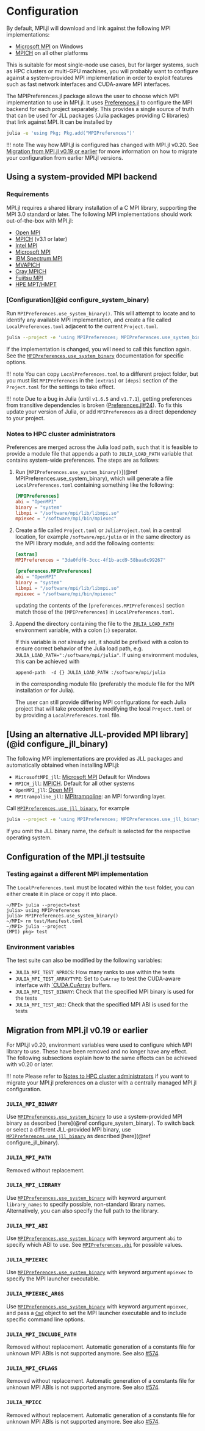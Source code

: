 # Configuration

By default, MPI.jl will download and link against the following MPI implementations:
- [Microsoft MPI](https://docs.microsoft.com/en-us/message-passing-interface/microsoft-mpi) on Windows
- [MPICH](http://www.mpich.org/) on all other platforms

This is suitable for most single-node use cases, but for larger systems, such as HPC
clusters or multi-GPU machines, you will probably want to configure against a
system-provided MPI implementation in order to exploit features such as fast network
interfaces and CUDA-aware MPI interfaces.

The MPIPreferences.jl package allows the user to choose which MPI implementation to use in MPI.jl. It uses [Preferences.jl](https://github.com/JuliaPackaging/Preferences.jl) to
configure the MPI backend for each project separately. This provides
a single source of truth that can be used for JLL packages (Julia packages providing C libraries)
that link against MPI. It can be installed by

```sh
julia -e 'using Pkg; Pkg.add("MPIPreferences")'
```

!!! note
    The way how MPI.jl is configured has changed with MPI.jl v0.20.
    See [Migration from MPI.jl v0.19 or earlier](@ref) for more information on
    how to migrate your configuration from earlier MPI.jl versions.

## Using a system-provided MPI backend

### Requirements

MPI.jl requires a shared library installation of a C MPI library, supporting the MPI 3.0
standard or later. The following MPI implementations should work out-of-the-box with MPI.jl:

- [Open MPI](http://www.open-mpi.org/)
- [MPICH](http://www.mpich.org/) (v3.1 or later)
- [Intel MPI](https://software.intel.com/en-us/mpi-library)
- [Microsoft MPI](https://docs.microsoft.com/en-us/message-passing-interface/microsoft-mpi)
- [IBM Spectrum MPI](https://www.ibm.com/us-en/marketplace/spectrum-mpi)
- [MVAPICH](http://mvapich.cse.ohio-state.edu/)
- [Cray MPICH](https://docs.nersc.gov/development/compilers/wrappers/)
- [Fujitsu MPI](https://www.fujitsu.com/global/about/resources/publications/technicalreview/2020-03/article07.html#cap-03)
- [HPE MPT/HMPT](https://support.hpe.com/hpesc/public/docDisplay?docLocale=en_US&docId=a00105727en_us)

### [Configuration](@id configure_system_binary)

Run `MPIPreferences.use_system_binary()`. This will attempt to locate and to identify any available MPI implementation, and create a file called `LocalPreferences.toml` adjacent to the current `Project.toml`.

```sh
julia --project -e 'using MPIPreferences; MPIPreferences.use_system_binary()'
```

If the implementation is changed, you will need to call this function again. See the [`MPIPreferences.use_system_binary`](@ref) documentation for specific options.

!!! note
    You can copy `LocalPreferences.toml` to a different project folder, but you must list
    `MPIPreferences` in the `[extras]` or `[deps]` section of the `Project.toml` for the settings
    to take effect.

!!! note
    Due to a bug in Julia (until `v1.6.5` and `v1.7.1`), getting preferences
    from transitive dependencies is broken ([Preferences.jl#24](https://github.com/JuliaPackaging/Preferences.jl/issues/24)).
    To fix this update your version of Julia, or add `MPIPreferences` as a direct dependency to your project.


### Notes to HPC cluster administrators

Preferences are merged across the Julia load path, such that it is feasible to provide a module file that appends a path to
`JULIA_LOAD_PATH` variable that contains system-wide preferences. The steps are as follows:

1. Run [`MPIPreferences.use_system_binary()`](@ref MPIPreferences.use_system_binary), which will generate a file `LocalPreferences.toml` containing something like the following:

   ```toml
   [MPIPreferences]
   abi = "OpenMPI"
   binary = "system"
   libmpi = "/software/mpi/lib/libmpi.so"
   mpiexec = "/software/mpi/bin/mpiexec"
   ```

2. Create a file called `Project.toml` or `JuliaProject.toml` in a central location, for example `/software/mpi/julia` or in the same directory as the MPI library module, and add the following contents:

   ```toml
   [extras]
   MPIPreferences = "3da0fdf6-3ccc-4f1b-acd9-58baa6c99267"

   [preferences.MPIPreferences]
   abi = "OpenMPI"
   binary = "system"
   libmpi = "/software/mpi/lib/libmpi.so"
   mpiexec = "/software/mpi/bin/mpiexec"
   ```

   updating the contents of the `[preferences.MPIPreferences]` section match those of the `[MPIPreferences]` in `LocalPreferences.toml`.

3. Append the directory containing the file to the [`JULIA_LOAD_PATH`](https://docs.julialang.org/en/v1/manual/environment-variables/#JULIA_LOAD_PATH) environment variable, with a colon (`:`) separator.

   If this variable is _not_ already set, it should be prefixed with a colon to ensure correct
   behavior of the Julia load path, e.g. `JULIA_LOAD_PATH=":/software/mpi/julia"`.
   If using environment modules, this can be achieved with
   ```
   append-path  -d {} JULIA_LOAD_PATH :/software/mpi/julia
   ```
   in the corresponding module file (preferably the module file for the MPI installation or for Julia).

   The user can still provide differing MPI configurations for each Julia project
   that will take precedent by modifying the local `Project.toml` or by providing a
   `LocalPreferences.toml` file.

## [Using an alternative JLL-provided MPI library](@id configure_jll_binary)

The following MPI implementations are provided as JLL packages and automatically obtained when installing MPI.jl:

- `MicrosoftMPI_jll`: [Microsoft MPI](https://docs.microsoft.com/en-us/message-passing-interface/microsoft-mpi) Default for Windows
- `MPICH_jll`: [MPICH](https://www.mpich.org/). Default for all other systems
- `OpenMPI_jll`: [Open MPI](https://www.open-mpi.org/)
- `MPItrampoline_jll`: [MPItrampoline](https://github.com/eschnett/MPItrampoline): an MPI forwarding layer.

Call [`MPIPreferences.use_jll_binary`](@ref), for example
```sh
julia --project -e 'using MPIPreferences; MPIPreferences.use_jll_binary("MPItrampoline_jll")'
```
If you omit the JLL binary name, the default is selected for the respective
operating system.

## Configuration of the MPI.jl testsuite

### Testing against a different MPI implementation

The `LocalPreferences.toml` must be located within the `test` folder, you can
either create it in place or copy it into place.

```
~/MPI> julia --project=test
julia> using MPIPreferences
julia> MPIPreferences.use_system_binary()
~/MPI> rm test/Manifest.toml
~/MPI> julia --project
(MPI) pkg> test
```

### Environment variables
The test suite can also be modified by the following variables:

- `JULIA_MPI_TEST_NPROCS`: How many ranks to use within the tests
- `JULIA_MPI_TEST_ARRAYTYPE`: Set to `CuArray` to test the CUDA-aware interface with
  [`CUDA.CuArray](https://github.com/JuliaGPU/CUDA.jl) buffers.
- `JULIA_MPI_TEST_BINARY`: Check that the specified MPI binary is used for the tests
- `JULIA_MPI_TEST_ABI`: Check that the specified MPI ABI is used for the tests


## Migration from MPI.jl v0.19 or earlier

For MPI.jl v0.20, environment variables were used to configure which MPI
library to use. These have been removed and no longer have any effect. The
following subsections explain how to the same effects can be achieved with v0.20
or later.

!!! note
    Please refer to [Notes to HPC cluster administrators](@ref) if you want to
    migrate your MPI.jl preferences on a cluster with a centrally managed MPI.jl
    configuration.

### `JULIA_MPI_BINARY`
Use [`MPIPreferences.use_system_binary`](@ref) to use a system-provided MPI
binary as described [here](@ref configure_system_binary). To switch back or
select a different JLL-provided MPI binary, use
[`MPIPreferences.use_jll_binary`](@ref) as described [here](@ref configure_jll_binary).

### `JULIA_MPI_PATH`
Removed without replacement.

### `JULIA_MPI_LIBRARY`
Use [`MPIPreferences.use_system_binary`](@ref) with keyword argument
`library_names` to specify possible, non-standard library names. Alternatively,
you can also specify the full path to the library.

### `JULIA_MPI_ABI`
Use [`MPIPreferences.use_system_binary`](@ref) with keyword argument
`abi` to specify which ABI to use. See [`MPIPreferences.abi`](@ref) for possible
values.

### `JULIA_MPIEXEC`
Use [`MPIPreferences.use_system_binary`](@ref) with keyword argument
`mpiexec` to specify the MPI launcher executable.

### `JULIA_MPIEXEC_ARGS`
Use [`MPIPreferences.use_system_binary`](@ref) with keyword argument `mpiexec`,
and pass a
[`Cmd`](https://docs.julialang.org/en/v1/manual/running-external-programs/#Cmd-Objects)
object to set the MPI launcher executable and to include specific command
line options.

### `JULIA_MPI_INCLUDE_PATH`
Removed without replacement. Automatic generation of a constants file for
unknown MPI ABIs is not supported anymore. See also
[#574](https://github.com/JuliaParallel/MPI.jl/issues/574).

### `JULIA_MPI_CFLAGS`
Removed without replacement. Automatic generation of a constants file for
unknown MPI ABIs is not supported anymore. See also
[#574](https://github.com/JuliaParallel/MPI.jl/issues/574).

### `JULIA_MPICC`
Removed without replacement. Automatic generation of a constants file for
unknown MPI ABIs is not supported anymore. See also
[#574](https://github.com/JuliaParallel/MPI.jl/issues/574).


